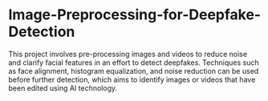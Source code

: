 # Image-Preprocessing-for-Deepfake-Detection
This project involves pre-processing images and videos to reduce noise and clarify facial features in an effort to detect deepfakes. Techniques such as face alignment, histogram equalization, and noise reduction can be used before further detection, which aims to identify images or videos that have been edited using AI technology.
